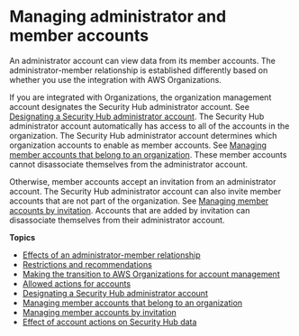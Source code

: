 # Managing administrator and member accounts<a name="securityhub-accounts"></a>

An administrator account can view data from its member accounts\. The administrator\-member relationship is established differently based on whether you use the integration with AWS Organizations\.

If you are integrated with Organizations, the organization management account designates the Security Hub administrator account\. See [Designating a Security Hub administrator account](designate-orgs-admin-account.md)\. The Security Hub administrator account automatically has access to all of the accounts in the organization\. The Security Hub administrator account determines which organization accounts to enable as member accounts\. See [Managing member accounts that belong to an organization](securityhub-accounts-orgs.md)\. These member accounts cannot disassociate themselves from the administrator account\.

Otherwise, member accounts accept an invitation from an administrator account\. The Security Hub administrator account can also invite member accounts that are not part of the organization\. See [Managing member accounts by invitation](account-management-manual.md)\. Accounts that are added by invitation can disassociate themselves from their administrator account\.

**Topics**
+ [Effects of an administrator\-member relationship](accounts-admin-member-relationship.md)
+ [Restrictions and recommendations](securityhub-account-restrictions-recommendations.md)
+ [Making the transition to AWS Organizations for account management](accounts-transition-to-orgs.md)
+ [Allowed actions for accounts](securityhub-accounts-allowed-actions.md)
+ [Designating a Security Hub administrator account](designate-orgs-admin-account.md)
+ [Managing member accounts that belong to an organization](securityhub-accounts-orgs.md)
+ [Managing member accounts by invitation](account-management-manual.md)
+ [Effect of account actions on Security Hub data](securityhub-data-retention.md)